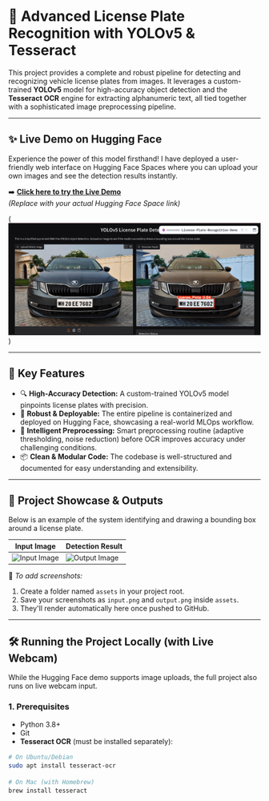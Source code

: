 # 📸 Advanced License Plate Recognition with YOLOv5 & Tesseract

This project provides a complete and robust pipeline for detecting and recognizing vehicle license plates from images. It leverages a custom-trained **YOLOv5** model for high-accuracy object detection and the **Tesseract OCR** engine for extracting alphanumeric text, all tied together with a sophisticated image preprocessing pipeline.

---

## ✨ Live Demo on Hugging Face

Experience the power of this model firsthand! I have deployed a user-friendly web interface on Hugging Face Spaces where you can upload your own images and see the detection results instantly.

➡️ **[Click here to try the Live Demo](https://ranasweta-license-plate-recognition-demo.hf.space/?logs=container&__theme=system&deep_link=5XQgD5aHYlg)**  
*(Replace with your actual Hugging Face Space link)*

(![alt text](https://github.com/ranasweta/Huggingface-demo/blob/main/Demo_online.png))


---

## 🌟 Key Features

- 🔍 **High-Accuracy Detection:** A custom-trained YOLOv5 model pinpoints license plates with precision.
- 🚀 **Robust & Deployable:** The entire pipeline is containerized and deployed on Hugging Face, showcasing a real-world MLOps workflow.
- 🧠 **Intelligent Preprocessing:** Smart preprocessing routine (adaptive thresholding, noise reduction) before OCR improves accuracy under challenging conditions.
- 📦 **Clean & Modular Code:** The codebase is well-structured and documented for easy understanding and extensibility.

---

## 🎯 Project Showcase & Outputs

Below is an example of the system identifying and drawing a bounding box around a license plate.

| Input Image | Detection Result |
|-------------|------------------|
| ![Input Image](assets/input.png) | ![Output Image](assets/output.png) |

📝 *To add screenshots:*
1. Create a folder named `assets` in your project root.
2. Save your screenshots as `input.png` and `output.png` inside `assets`.
3. They'll render automatically here once pushed to GitHub.

---

## 🛠️ Running the Project Locally (with Live Webcam)

While the Hugging Face demo supports image uploads, the full project also runs on live webcam input.

### 1. Prerequisites

- Python 3.8+
- Git
- **Tesseract OCR** (must be installed separately):

```bash
# On Ubuntu/Debian
sudo apt install tesseract-ocr

# On Mac (with Homebrew)
brew install tesseract

